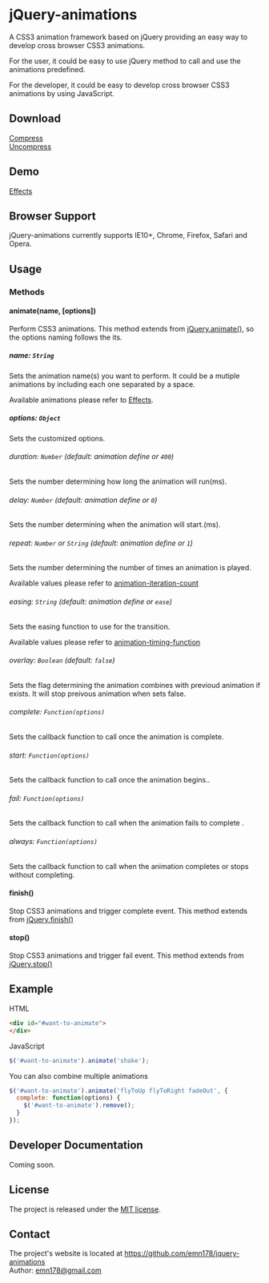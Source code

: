 # jQuery-animations
A CSS3 animation framework based on jQuery providing an easy way to develop cross browser CSS3 animations.

For the user, it could be easy to use jQuery method to call and use the animations predefined.

For the developer, it could be easy to develop cross browser CSS3 animations by using JavaScript.

## Download
[Compress](https://raw.github.com/emn178/jquery-animations/master/build/jquery.animations.min.js)  
[Uncompress](https://raw.github.com/emn178/jquery-animations/master/build/jquery.animations.js)

## Demo
[Effects](http://emn178.github.io/jquery-animations/samples/effects/)

## Browser Support
jQuery-animations currently supports IE10+, Chrome, Firefox, Safari and Opera.

## Usage
### Methods
#### animate(name, [options])
Perform CSS3 animations. This method extends from [jQuery.animate()](https://api.jquery.com/animate/), so the options naming follows the its.

##### *name: `String`*

Sets the animation name(s) you want to perform. It could be a mutiple animations by including each one separated by a space.

Available animations please refer to [Effects](http://emn178.github.io/jquery-animations/samples/effects/).

##### *options: `Object`*
Sets the customized options.

###### *duration: `Number` (default: animation define or `400`)*
Sets the number determining how long the animation will run(ms).

###### *delay: `Number` (default: animation define or `0`)*
Sets the number determining when the animation will start.(ms).

###### *repeat: `Number` or `String` (default: animation define or `1`)*
Sets the number determining the number of times an animation is played.

Available values please refer to [animation-iteration-count](http://www.w3schools.com/cssref/css3_pr_animation-iteration-count.asp)

###### *easing: `String` (default: animation define or `ease`)*
Sets the easing function to use for the transition.

Available values please refer to [animation-timing-function](http://www.w3schools.com/cssref/css3_pr_animation-timing-function.asp)

###### *overlay: `Boolean` (default: `false`)*
Sets the flag determining the animation combines with previoud animation if exists. It will stop preivous animation when sets false.

###### *complete: `Function(options)`*
Sets the callback function to call once the animation is complete.

###### *start: `Function(options)`*
Sets the callback function to call once the animation begins..

###### *fail: `Function(options)`*
Sets the callback function to call when the animation fails to complete .

###### *always: `Function(options)`*
Sets the callback function to call when the animation completes or stops without completing.

#### finish()
Stop CSS3 animations and trigger complete event. This method extends from [jQuery.finish()](https://api.jquery.com/finish/)

#### stop()
Stop CSS3 animations and trigger fail event. This method extends from [jQuery.stop()](https://api.jquery.com/stop/)

## Example

HTML
```HTML
<div id="#want-to-animate">
</div>
```
JavaScript
```JavaScript
$('#want-to-animate').animate('shake');
```
You can also combine multiple animations
```JavaScript
$('#want-to-animate').animate('flyToUp flyToRight fadeOut', {
  complete: function(options) {
    $('#want-to-animate').remove();
  }
});
```

## Developer Documentation
Coming soon.

## License
The project is released under the [MIT license](http://www.opensource.org/licenses/MIT).

## Contact
The project's website is located at https://github.com/emn178/jquery-animations  
Author: emn178@gmail.com
